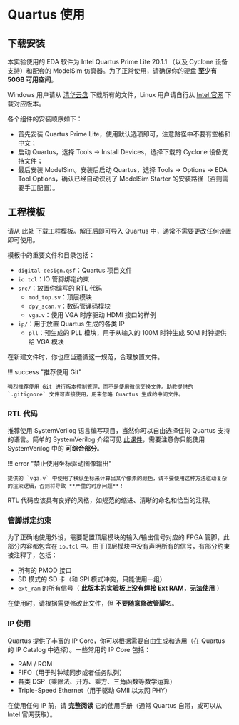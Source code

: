 # Quartus 使用

## 下载安装

本实验使用的 EDA 软件为 Intel Quartus Prime Lite 20.1.1 （以及 Cyclone 设备支持）和配套的 ModelSim 仿真器。为了正常使用，请确保你的硬盘 **至少有 50GB 可用空间**。

Windows 用户请从 [清华云盘](https://cloud.tsinghua.edu.cn/d/8b419beff6d346d09854/) 下载所有的文件，Linux 用户请自行从 [Intel 官网](https://cloud.tsinghua.edu.cn/d/8b419beff6d346d09854/) 下载对应版本。

各个组件的安装顺序如下：

* 首先安装 Quartus Prime Lite，使用默认选项即可，注意路径中不要有空格和中文；
* 启动 Quartus，选择 Tools → Install Devices，选择下载的 Cyclone 设备支持文件；
* 最后安装 ModelSim。安装后启动 Quartus，选择 Tools → Options → EDA Tool Options，确认已经自动识别了 ModelSim Starter 的安装路径（否则需要手工配置）。

## 工程模板

请从 [此处](static/digital-design-template.zip) 下载工程模板。解压后即可导入 Quartus 中，通常不需要更改任何设置即可使用。

模板中的重要文件和目录包括：

* `digital-design.qsf`：Quartus 项目文件
* `io.tcl`：IO 管脚绑定约束
* `src/`：放置你编写的 RTL 代码
    * `mod_top.sv`：顶层模块
    * `dpy_scan.v`：数码管译码模块
    * `vga.v`：使用 VGA 时序驱动 HDMI 接口的样例
* `ip/`：用于放置 Quartus 生成的各类 IP
    * `pll`：预生成的 PLL 模块，用于从输入的 100M 时钟生成 50M 时钟提供给 VGA 模块

在新建文件时，你也应当遵循这一规范，合理放置文件。

!!! success "推荐使用 Git"
    
    强烈推荐使用 Git 进行版本控制管理，而不是使用微信交换文件。助教提供的 `.gitignore` 文件可直接使用，用来忽略 Quartus 生成的中间文件。

### RTL 代码

推荐使用 SystemVerilog 语言编写项目，当然你可以自由选择任何 Quartus 支持的语言。简单的 SystemVerilog 介绍可见 [此课件](static/systemverilog.pdf)，需要注意你只能使用 SystemVerilog 中的 **可综合部分**。

!!! error "禁止使用坐标驱动图像输出"

    提供的 `vga.v` 中使用了横纵坐标来计算出某个像素的颜色，请不要使用这种方法驱动复杂的渲染逻辑，否则将导致 **严重的时序问题**！

RTL 代码应该具有良好的风格，如规范的缩进、清晰的命名和恰当的注释。

### 管脚绑定约束

为了正确地使用外设，需要配置顶层模块的输入/输出信号对应的 FPGA 管脚，此部分内容都包含在 `io.tcl` 中。由于顶层模块中没有声明所有的信号，有部分约束被注释了，包括：

* 所有的 PMOD 接口
* SD 模式的 SD 卡（和 SPI 模式冲突，只能使用一组）
* `ext_ram` 的所有信号（ **此版本的实验板上没有焊接 Ext RAM，无法使用** ）

在使用时，请根据需要修改此文件，但 **不要随意修改管脚名**。

### IP 使用

Quartus 提供了丰富的 IP Core，你可以根据需要自由生成和选用（在 Quartus 的 IP Catalog 中选择）。一些常用的 IP Core 包括：

* RAM / ROM
* FIFO（用于时钟域同步或者任务队列）
* 各类 DSP（乘除法、开方、乘方、三角函数等数学运算）
* Triple-Speed Ethernet（用于驱动 GMII 以太网 PHY）

在使用任何 IP 前，请 **完整阅读** 它的使用手册（通常 Quartus 自带，或可以从 Intel 官网获取）。
